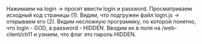 Нажимаем на login -> просят ввести login и password.
Просматриваем исходный код страницы (1).
Видим, что подгружен файл login.js -> открываем его (2).
Видим несложную программку, по которой понятно, что login - GOD, а password - HIDDEN.
Вводим их в поля на /web-client/ch11 и узнаем, что флаг это пароль HIDDEN.
